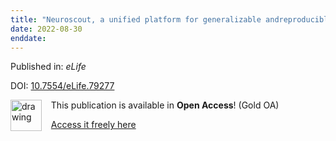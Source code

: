 ```yaml
---
title: "Neuroscout, a unified platform for generalizable andreproducible fMRI research"
date: 2022-08-30
enddate:
---
```


Published in: *eLife*

DOI: [10.7554/eLife.79277](https://doi.org/10.7554/eLife.79277)

<img src="https://upload.wikimedia.org/wikipedia/commons/thumb/7/77/Open_Access_logo_PLoS_transparent.svg/800px-Open_Access_logo_PLoS_transparent.svg.png" alt="drawing" width="50" align="left"/> &nbsp;&nbsp;&nbsp;This publication is available in **Open Access**! (Gold OA)

&nbsp;&nbsp;&nbsp;<a href="https://doi.org/10.7554/elife.79277">Access it freely here</a>

